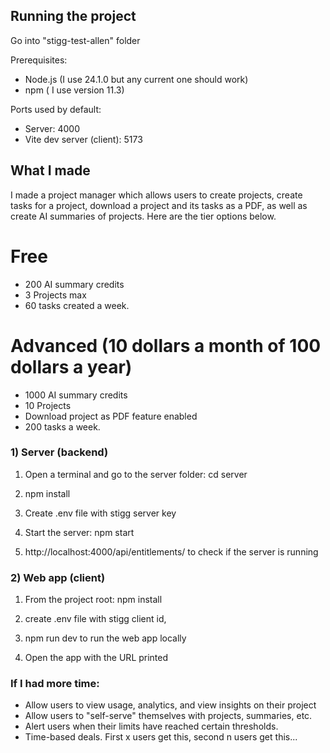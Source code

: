 

## Running the project

Go into "stigg-test-allen" folder

Prerequisites:
- Node.js (I use 24.1.0 but any current one should work)
- npm ( I use version 11.3)

Ports used by default:
- Server: 4000
- Vite dev server (client): 5173

## What I made 
I made a project manager which allows users to create projects, create tasks for a project, download a project and its tasks as a
PDF, as well as create AI summaries of projects. Here are the tier options below. 

# Free
- 200 AI summary credits
- 3 Projects max
- 60 tasks created a week.

# Advanced (10 dollars a month of 100 dollars a year)
- 1000 AI summary credits
- 10 Projects
- Download project as PDF feature enabled
- 200 tasks a week.


### 1) Server (backend)

1. Open a terminal and go to the server folder:
   cd server

2. npm install

3. Create .env file with stigg server key

4. Start the server: npm start

5.  http://localhost:4000/api/entitlements/<customer id> to check if the server is running

### 2) Web app (client)

1. From the project root: npm install

2. create .env file with stigg client id,

3. npm run dev to run the web app locally

4. Open the app with the URL printed


### If I had more time:
- Allow users to view usage, analytics, and view insights on their project
- Allow users to "self-serve" themselves with projects, summaries, etc.
- Alert users when their limits have reached certain thresholds.
- Time-based deals. First x users get this, second n users get this...
